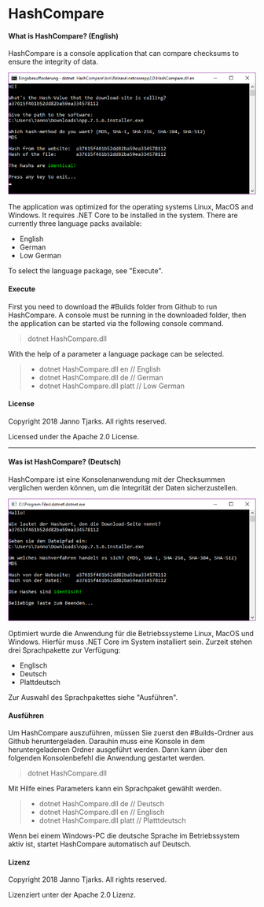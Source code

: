 # HashCompare
#### What is HashCompare? (English)

HashCompare is a console application that can compare checksums to ensure the integrity of data. 

![](https://raw.githubusercontent.com/JannoTjarks/HashCompare/master/readme/en.png)

The application was optimized for the operating systems Linux, MacOS and Windows. It requires .NET Core to be installed in the system.
There are currently three language packs available:
- English
- German
- Low German

To select the language package, see "Execute".

#### Execute

First you need to download the #Builds folder from Github to run HashCompare. A console must be running in the downloaded folder, then the application can be started via the following console command.
> dotnet HashCompare.dll

With the help of a parameter a language package can be selected.
>- dotnet HashCompare.dll en // English
>- dotnet HashCompare.dll de // German
>- dotnet HashCompare.dll platt // Low German

#### License

Copyright 2018 Janno Tjarks. All rights reserved.

Licensed under the Apache 2.0 License.

---

#### Was ist HashCompare? (Deutsch)

HashCompare ist eine Konsolenanwendung mit der Checksummen verglichen werden können, um die Integrität der Daten sicherzustellen. 

![](https://raw.githubusercontent.com/JannoTjarks/HashCompare/master/readme/de.png)

Optimiert wurde die Anwendung für die Betriebssysteme Linux, MacOS und Windows. Hierfür muss .NET Core im System installiert sein. 
Zurzeit stehen drei Sprachpakette zur Verfügung:
- Englisch
- Deutsch
- Plattdeutsch

Zur Auswahl des Sprachpakettes siehe "Ausführen".

#### Ausführen
Um HashCompare auszuführen, müssen Sie zuerst den #Builds-Ordner aus Github heruntergeladen. Darauhin muss eine Konsole in dem heruntergeladenen Ordner ausgeführt werden. Dann kann über den folgenden Konsolenbefehl die Anwendung gestartet werden.
>dotnet HashCompare.dll

Mit Hilfe eines Parameters kann ein Sprachpaket gewählt werden.
>- dotnet HashCompare.dll de     // Deutsch
>- dotnet HashCompare.dll en     // Englisch
>- dotnet HashCompare.dll platt  // Platttdeutsch

Wenn bei einem Windows-PC die deutsche Sprache im Betriebssystem aktiv ist, startet HashCompare automatisch auf Deutsch.

#### Lizenz

Copyright 2018 Janno Tjarks. All rights reserved.

Lizenziert unter der Apache 2.0 Lizenz.